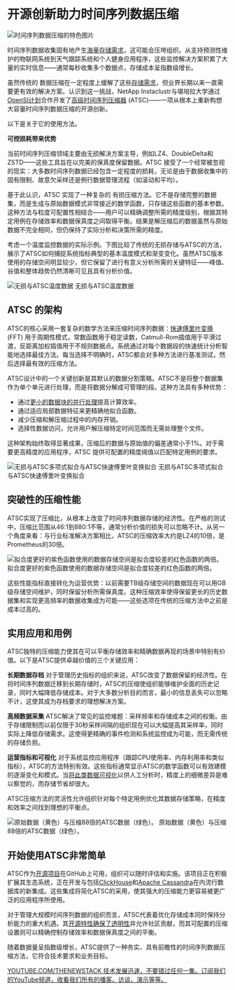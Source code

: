 # 开源创新助力时间序列数据压缩

![时间序列数据压缩的特色图片](https://cdn.thenewstack.io/media/2024/12/5d9932fc-compressed-1024x576.jpg)

时间序列数据收集固有地产生[海量存储需求](https://thenewstack.io/storage/)，这可能会压垮组织。从支持预测性维护的物联网系统到天气跟踪系统和个人健身应用程序，这些监控解决方案积累了大量的实时信息——通常每秒收集多个数据点，存储成本呈指数级增长。

虽然传统的 数据压缩在一定程度上缓解了这些[存储需求](https://thenewstack.io/cloud-native/the-most-popular-cloud-native-storage-solutions/)，但业界长期以来一直需要更有效的解决方案。认识到这一挑战，NetApp Instaclustr与堪培拉大学通过[OpenSI计划](https://opensi.net/)合作开发了[高级时间序列压缩器](https://github.com/instaclustr/atsc) (ATSC)——一项从根本上重新构想大容量时间序列数据压缩的开源创新。

以下是关于它的使用方法。

**可控损耗带来优势**

当前时间序列压缩领域主要由无损解决方案主导，例如LZ4、DoubleDelta和ZSTD——这些工具旨在以完美的保真度保留数据。ATSC 接受了一个经常被忽视的现实：大多数时间序列数据已经包含一定程度的损耗，无论是由于数据收集中的固有限制、故意欠采样还是例行数据管理流程（如滚动和平均）。

基于此认识，ATSC 实现了一种复杂的 有损压缩方法。它不是存储完整的数据集，而是生成与原始数据模式非常接近的数学函数，只存储这些函数的基本参数。这种方法与粒度可配置性相结合——用户可以精确调整所需的精度级别，根据其特定用例在存储效率和数据保真度之间取得平衡。结果是解压缩后的数据虽然与原始数据不完全相同，但仍保持了实际分析和决策所需的精度。

考虑一个温度监控数据的实际示例。下图比较了传统的无损存储与ATSC的方法，展示了ATSC如何捕捉系统指标典型的基本温度模式和渐变变化。虽然ATSC版本使用的存储空间明显较少，但它保留了进行有意义分析所需的关键特征——峰值、谷值和整体趋势仍然清晰可见且具有分析价值。

![无损与ATSC温度数据](https://cdn.thenewstack.io/media/2024/12/42db9105-image1.png)
无损与ATSC温度数据

## ATSC 的架构

ATSC的核心采用一套复杂的数学方法来压缩时间序列数据：[快速傅里叶变换](https://en.wikipedia.org/wiki/Fast_Fourier_transform) (FFT) 用于周期性模式，常数函数用于稳定读数，Catmull-Rom插值用于平滑过渡，反距离加权插值用于不规则数据点。系统通过对每个数据段的快速统计分析智能地选择最佳方法。每当选择不明确时，ATSC都会对多种方法进行基准测试，然后选择最有效的压缩方法。

ATSC设计中的一个关键创新是其默认的数据分割策略。ATSC不是将整个数据集作为单个单元进行处理，而是将数据分解成可管理的段。这种方法具有多种优势：

- 通过[更小的数据块的并行处理](https://thenewstack.io/heterogeneous-processing-requires-data-parallelization-tools-sycl-and-dpc-are-a-good-start/)提高计算效率。
- 通过适应局部数据特征来更精确地拟合函数。
- 减少压缩和解压缩过程中的内存开销。
- 选择性数据访问，允许用户解压缩特定时间范围而无需处理整个文件。

这种架构始终取得显著成果，压缩后的数据与原始值的偏差通常小于1%。对于需要更高精度的应用程序，ATSC 提供可配置的精度阈值以匹配特定用例的要求。

![无损与ATSC多项式拟合与ATSC快速傅里叶变换拟合](https://cdn.thenewstack.io/media/2024/12/29bda24c-image3.png)
无损与ATSC多项式拟合与ATSC快速傅里叶变换拟合

## 突破性的压缩性能
ATSC实现了压缩比，从根本上改变了时间序列数据存储的经济性。在严格的测试中，压缩比范围从46:1到880:1不等，通常分析价值的损失可以忽略不计。从另一个角度来看：与行业标准解决方案相比，ATSC的压缩效率大约是LZ4的10倍，是Prometheus的30倍。

![拟合度更好的紫色函数使用的数据存储空间是拟合度较差的红色函数的两倍。](https://cdn.thenewstack.io/media/2024/12/5ef8efb6-image2.png)
拟合度更好的紫色函数使用的数据存储空间是拟合度较差的红色函数的两倍。

这些性能指标直接转化为运营优势：以前需要TB级存储空间的数据现在可以用GB级存储空间维护，同时保留分析所需保真度。这种压缩效率使得保留更长的历史数据集和实现更高频率的数据收集成为可能——这些选项在传统的压缩方法中之前是成本过高的。

## 实用应用和用例
ATSC独特的压缩能力使其在可以平衡存储效率和精确数据再现的场景中特别有价值。以下是ATSC提供卓越价值的三个关键应用：

**长期数据存档**
对于管理历史指标的组织来说，ATSC改变了数据保留的经济性。在将时间序列数据迁移到长期存储时，ATSC的压缩使组织能够维护全面的历史记录，同时大幅降低存储成本。对于大多数分析目的而言，最小的信息丢失可以忽略不计，这使其成为存档要求的理想解决方案。

**高频数据采集**
ATSC解决了常见的监控难题：采样频率和存储成本之间的权衡。由于存储限制而以前仅限于30秒采样间隔的组织现在可以大幅提高其采样率，同时实际上降低存储需求。这使得更精确的事件检测和系统监控成为可能，而无需传统的存储负担。

**运营指标和可视化**
对于系统监控应用程序（跟踪CPU使用率、内存利用率和类似指标），ATSC的方法特别有效。这些指标通常显示ATSC的数学函数可以有效建模的逐渐变化和模式。当[将此类数据可视化](https://thenewstack.io/explore-and-visualize-data-the-apache-superset-way/)以供人工分析时，精度上的细微差异是难以察觉的，而存储节省却很大。

ATSC压缩方法的灵活性允许组织针对每个特定用例优化其数据存储策略，在精度和效率之间找到理想的平衡点。

![原始数据（黄色）与压缩88倍的ATSC数据（绿色）。](https://cdn.thenewstack.io/media/2024/12/6ac776f5-image4.png)
原始数据（黄色）与压缩88倍的ATSC数据（绿色）。

## 开始使用ATSC非常简单
ATSC作为[开源项目](https://github.com/instaclustr/atsc)在GitHub上可用，组织可以随时评估和实施。该项目正在积极扩展其生态系统，正在开发与包括[ClickHouse](https://clickhouse.com/)和[Apache Cassandra](https://cassandra.apache.org/_/index.html)在内流行数据库的新集成。这些集成将简化ATSC的采用，使其强大的压缩能力更容易被更广泛的应用程序所使用。

对于管理大规模时间序列数据的组织而言，ATSC代表着优化存储成本同时保持分析能力的重大机遇。其[开源特性确保了透明性](https://thenewstack.io/open-source-is-at-a-crossroads/)并允许社区贡献，而其可配置的压缩设置则可以精确控制存储效率和数据保真度之间的平衡。

随着数据量呈指数级增长，ATSC提供了一种务实、具有前瞻性的时间序列数据压缩方法，它符合技术要求和业务目标。

[YOUTUBE.COM/THENEWSTACK 技术发展迅速，不要错过任何一集。订阅我们的YouTube频道，收看我们所有的播客、访谈、演示等等。](https://youtube.com/thenewstack?sub_confirmation=1)